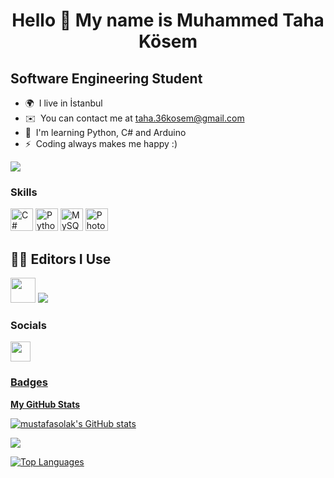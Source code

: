 <h1 align="center"> Hello 👋 My name is Muhammed Taha Kösem

Software Engineering Student
-----------------------------------------

* 🌍  I live in İstanbul
* ✉️  You can contact me at [taha.36kosem@gmail.com](mailto:taha.36kosem@gmail.com)
* 🧠  I'm learning Python, C# and Arduino
* ⚡  Coding always makes me happy :)

<a href="https://www.github.com/MuhammedTaha1136" target="_blank" rel="noreferrer"><img
src="https://img.shields.io/github/followers/MuhammedTaha1136?logo=github&style=for-the-badge&color=0891b2&labelColor=1c1917" /></a>

### Skills

<p align="left">

<a href="https://docs.microsoft.com/en-us/dotnet/csharp/" target="_blank" rel="noreferrer"><img src="https://raw.githubusercontent.com/danielcranney/readme-generator/main/public/icons/skills/csharp-colored.svg" width="36" height="36" alt="C#" /></a>
<a href="https://www.python.org/" target="_blank" rel="noreferrer"><img src="https://raw.githubusercontent.com/danielcranney/readme-generator/main/public/icons/skills/python-colored.svg" width="36" height="36" alt="Python" /></a>
<a href="https://www.mysql.com/" target="_blank" rel="noreferrer"><img src="https://raw.githubusercontent.com/danielcranney/readme-generator/main/public/icons/skills/mysql-colored.svg" width="36" height="36" alt="MySQL" /></a>
<a href="https://www.adobe.com/uk/products/photoshop.html" target="_blank" rel="noreferrer"><img src="https://raw.githubusercontent.com/danielcranney/readme-generator/main/public/icons/skills/photoshop-colored.svg" width="36" height="36" alt="Photoshop" /></a>
</p>

<h2 align="left">👩‍💻 
Editors I Use</h2>

<p align="center">
  
<code><img height="40" width="40" src="https://img.utdstc.com/icon/ebd/c75/ebdc759e8c0dd0f603ea13620f6f2ff5221bc73ac9a823e9356ca7e09b90488a:200"></code>
 <code><img src="https://img.icons8.com/fluency/48/000000/visual-studio-2019.png"/></code>

### Socials

<p align="left"> <a href="https://www.github.com/MuhammedTaha1136" target="_blank" rel="noreferrer"><img src="https://raw.githubusercontent.com/danielcranney/readme-generator/main/public/icons/socials/github.svg" width="32" height="32" /></p>

### Badges

<b>My GitHub Stats</b>

<a href="http://www.github.com/MuhammedTaha1136"><img src="https://github-readme-stats.vercel.app/api?username=MuhammedTaha1136&show_icons=true&hide=&count_private=true&title_color=0891b2&text_color=ffffff&icon_color=0891b2&bg_color=1c1917&hide_border=true&show_icons=true" alt="mustafasolak's GitHub stats" /></a>

<a href="http://www.github.com/MuhammedTaha1136"><img src="https://github-readme-streak-stats.herokuapp.com/?user=MuhammedTaha1136&stroke=ffffff&background=1c1917&ring=0891b2&fire=0891b2&currStreakNum=ffffff&currStreakLabel=0891b2&sideNums=ffffff&sideLabels=ffffff&dates=ffffff&hide_border=true" /></a>


<a href="https://github.com/MuhammedTaha1136" align="left"><img src="https://github-readme-stats.vercel.app/api/top-langs/?username=MuhammedTaha1136&langs_count=10&title_color=0891b2&text_color=ffffff&icon_color=0891b2&bg_color=1c1917&hide_border=true&locale=en&custom_title=Top%20%Languages" alt="Top Languages" /></a>
